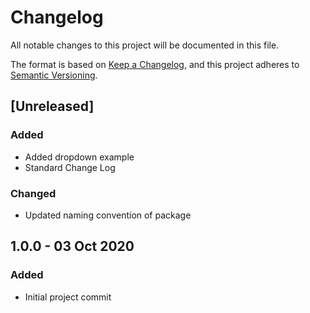 # Changelog
All notable changes to this project will be documented in this file.

The format is based on [Keep a Changelog](https://keepachangelog.com/en/1.0.0/),
and this project adheres to [Semantic Versioning](https://semver.org/spec/v2.0.0.html).

## [Unreleased]
### Added
- Added dropdown example
- Standard Change Log

### Changed
- Updated naming convention of package

## 1.0.0 - 03 Oct 2020
### Added
- Initial project commit
